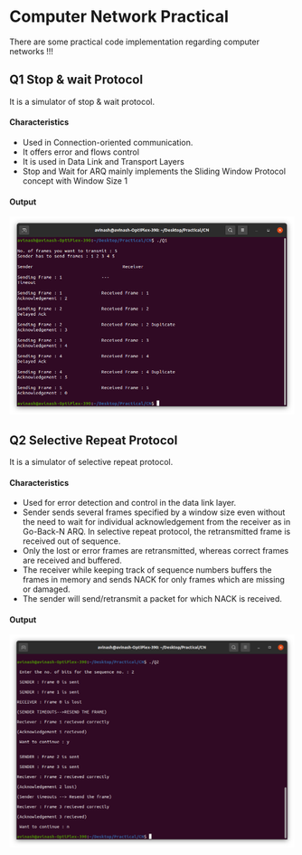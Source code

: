 # Computer Network Practical

There are some practical code implementation regarding computer networks !!!

## Q1 Stop & wait Protocol
It is a simulator of stop & wait protocol.

#### Characteristics
* Used in Connection-oriented communication.
* It offers error and flows control
* It is used in Data Link and Transport Layers
* Stop and Wait for ARQ mainly implements the Sliding Window Protocol concept with Window Size 1

#### Output
![](Q1.png)

## Q2 Selective Repeat Protocol
It is a simulator of selective repeat protocol.

#### Characteristics
* Used for error detection and control in the data link layer.
* Sender sends several frames specified by a window size even without the need to wait for individual acknowledgement from the receiver as in 
  Go-Back-N ARQ. In selective repeat protocol, the retransmitted frame is received out of sequence.
* Only the lost or error frames are retransmitted, whereas correct frames are received and buffered.
* The receiver while keeping track of sequence numbers buffers the frames in memory and sends NACK for only frames which are missing or damaged.
* The sender will send/retransmit a packet for which NACK is received.

#### Output
![](Q2.png)
